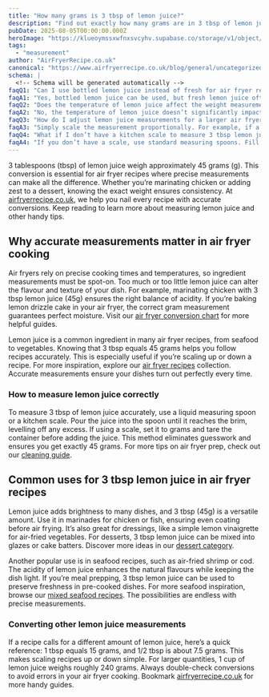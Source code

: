 ```yaml
---
title: "How many grams is 3 tbsp of lemon juice?"
description: "Find out exactly how many grams are in 3 tbsp of lemon juice for perfect air fryer recipes every time. Get the conversion now!"
pubDate: 2025-08-05T00:00:00.000Z
heroImage: "https://klueoymssxwfnxsvcyhv.supabase.co/storage/v1/object/public/Shmucket/how-many-grams-is-3-tbsp-lemon-juice.webp"
tags:
  - "measurement"
author: "AirFryerRecipe.co.uk"
canonical: "https://www.airfryerrecipe.co.uk/blog/general/uncategorized/how-many-grams-is-3-tbsp-lemon-juice"
schema: |
  <!-- Schema will be generated automatically -->
faqQ1: "Can I use bottled lemon juice instead of fresh for air fryer recipes?"
faqA1: "Yes, bottled lemon juice can be used, but fresh lemon juice often has a brighter, more natural flavour. If substituting, ensure the bottled juice is pure with no added sugars or preservatives. The conversion remains the same: 3 tbsp equals 45 grams."
faqQ2: "Does the temperature of lemon juice affect the weight measurement?"
faqA2: "No, the temperature of lemon juice doesn’t significantly impact its weight. Whether cold or room temperature, 3 tbsp of lemon juice will still weigh approximately 45 grams. However, chilled juice may pour more slowly, so measure carefully."
faqQ3: "How do I adjust lemon juice measurements for a larger air fryer batch?"
faqA3: "Simply scale the measurement proportionally. For example, if a recipe calls for 3 tbsp (45g) per serving and you’re making four servings, use 12 tbsp (180g). Always mix well to ensure even distribution of flavours in your air fryer."
faqQ4: "What if I don’t have a kitchen scale to measure 3 tbsp lemon juice in grams?"
faqA4: "If you don’t have a scale, use standard measuring spoons. Fill the tablespoon to the brim three times for 3 tbsp (45g). For smaller amounts, use teaspoons—1 tbsp equals 3 tsp, so 9 tsp would also give you 45 grams of lemon juice."
---
```

<p>3 tablespoons (tbsp) of lemon juice weigh approximately 45 grams (g). This conversion is essential for air fryer recipes where precise measurements can make all the difference. Whether you’re marinating chicken or adding zest to a dessert, knowing the exact weight ensures consistency. At <a href=https://www.airfryerrecipe.co.uk>airfryerrecipe.co.uk</a>, we help you nail every recipe with accurate conversions. Keep reading to learn more about measuring lemon juice and other handy tips.</p>

<h2>Why accurate measurements matter in air fryer cooking</h2>  
<p>Air fryers rely on precise cooking times and temperatures, so ingredient measurements must be spot-on. Too much or too little lemon juice can alter the flavour and texture of your dish. For example, marinating chicken with 3 tbsp lemon juice (45g) ensures the right balance of acidity. If you’re baking lemon drizzle cake in your air fryer, the correct gram measurement guarantees perfect moisture. Visit our <a href=https://www.airfryerrecipe.co.uk/air-fryer-conversion-chart>air fryer conversion chart</a> for more helpful guides.</p>  

<p>Lemon juice is a common ingredient in many air fryer recipes, from seafood to vegetables. Knowing that 3 tbsp equals 45 grams helps you follow recipes accurately. This is especially useful if you’re scaling up or down a recipe. For more inspiration, explore our <a href=https://www.airfryerrecipe.co.uk/recipes>air fryer recipes</a> collection. Accurate measurements ensure your dishes turn out perfectly every time.</p>

<h3>How to measure lemon juice correctly</h3>  
<p>To measure 3 tbsp of lemon juice accurately, use a liquid measuring spoon or a kitchen scale. Pour the juice into the spoon until it reaches the brim, levelling off any excess. If using a scale, set it to grams and tare the container before adding the juice. This method eliminates guesswork and ensures you get exactly 45 grams. For more tips on air fryer prep, check out our <a href=https://www.airfryerrecipe.co.uk/air-fryer-cleaner>cleaning guide</a>.</p>

<h2>Common uses for 3 tbsp lemon juice in air fryer recipes</h2>  
<p>Lemon juice adds brightness to many dishes, and 3 tbsp (45g) is a versatile amount. Use it in marinades for chicken or fish, ensuring even coating before air frying. It’s also great for dressings, like a simple lemon vinaigrette for air-fried vegetables. For desserts, 3 tbsp lemon juice can be mixed into glazes or cake batters. Discover more ideas in our <a href=https://www.airfryerrecipe.co.uk/recipe-category/dessert>dessert category</a>.</p>  

<p>Another popular use is in seafood recipes, such as air-fried shrimp or cod. The acidity of lemon juice enhances the natural flavours while keeping the dish light. If you’re meal prepping, 3 tbsp lemon juice can be used to preserve freshness in pre-cooked dishes. For more seafood inspiration, browse our <a href=https://www.airfryerrecipe.co.uk/recipe-category/mixed-seafood>mixed seafood recipes</a>. The possibilities are endless with precise measurements.</p>

<h3>Converting other lemon juice measurements</h3>  
<p>If a recipe calls for a different amount of lemon juice, here’s a quick reference: 1 tbsp equals 15 grams, and 1/2 tbsp is about 7.5 grams. This makes scaling recipes up or down simple. For larger quantities, 1 cup of lemon juice weighs roughly 240 grams. Always double-check conversions to avoid errors in your air fryer cooking. Bookmark <a href=https://www.airfryerrecipe.co.uk>airfryerrecipe.co.uk</a> for more handy guides.</p>
